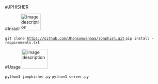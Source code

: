 
#JPHISHER





#Install  <img src="https://th.bing.com/th/id/OIP.bzv7RAtwpbL8hhK_zHjceAAAAA?w=136&h=180&c=7&r=0&o=5&pid=1.7" alt="Image description" width="65" height="55">



<code>git clone https://github.com/Jhonsonwannaa/jonphish.git</code>
<code>pip install -requirements.txt</code>





#Usage <img src="https://th.bing.com/th/id/OIP.s41Z0tfRcuQ-ep4sdtRXQwHaH_?w=170&h=183&c=7&r=0&o=5&pid=1.7" alt="Image description" width="85" height="65">

<code>python3  jonphisher.py</code>
<code>python3 server.py</code>
